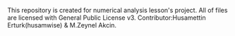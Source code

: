 This repository is created for numerical analysis lesson's project. All of files are licensed with General Public License v3.
Contributor:Husamettin Erturk(husamwise) & M.Zeynel Akcin.
